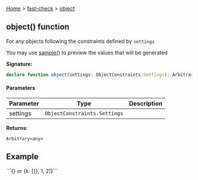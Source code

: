 [Home](/) &gt; [fast-check](../fast-check.md) &gt; [object](object_1.md)

## object() function

For any objects following the constraints defined by `settings`

You may use [sample()](sample.md) to preview the values that will be generated

<b>Signature:</b>

```typescript
declare function object(settings: ObjectConstraints.Settings): Arbitrary<any>;
```

#### Parameters

|  Parameter | Type | Description |
|  --- | --- | --- |
|  settings | <code>ObjectConstraints.Settings</code> |  |

<b>Returns:</b>

`Arbitrary<any>`

## Example

\`\`\`<!-- -->{<!-- -->} or {<!-- -->k: \[{<!-- -->}<!-- -->, 1, 2\]<!-- -->}<!-- -->\`\`\`

